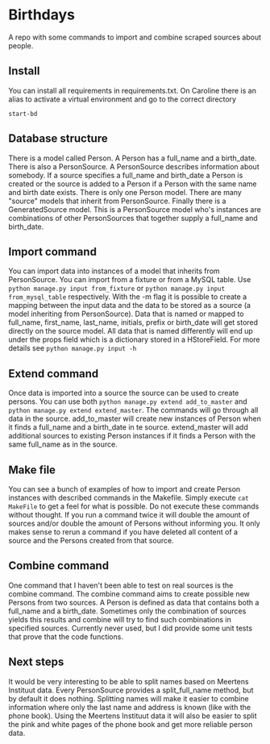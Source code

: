 Birthdays
=========

A repo with some commands to import and combine scraped sources about people.

Install
-------

You can install all requirements in requirements.txt. 
On Caroline there is an alias to activate a virtual environment and go to the correct directory

```
start-bd
```

Database structure
------------------

There is a model called Person. A Person has a full_name and a birth_date. There is also a PersonSource.
A PersonSource describes information about somebody. 
If a source specifies a full_name and birth_date a Person is created or the source is added to a Person if a Person with the same
name and birth date exists. There is only one Person model. There are many "source" models that inherit from PersonSource.
Finally there is a GeneratedSource model. This is a PersonSource model who's instances are combinations of other PersonSources that together
supply a full_name and birth_date.

Import command
--------------

You can import data into instances of a model that inherits from PersonSource. You can import from a fixture or from a MySQL table.
Use ```python manage.py input from_fixture``` or ```python manage.py input from_mysql_table``` respectively.
With the -m flag it is possible to create a mapping between the input data and the data to be stored as a source (a model inheriting from PersonSource).
Data that is named or mapped to full_name, first_name, last_name, initials, prefix or birth_date will get stored directly on the source model.
All data that is named differently will end up under the props field which is a dictionary stored in a HStoreField.
For more details see ```python manage.py input -h```

Extend command
--------------

Once data is imported into a source the source can be used to create persons. You can use both 
```python manage.py extend add_to_master``` and ```python manage.py extend extend_master```. 
The commands will go through all data in the source. add_to_master will create new instances of Person when it finds a full_name and a birth_date in te source.
 extend_master will add additional sources to existing Person instances if it finds a Person with the same full_name as in the source.

Make file
---------

You can see a bunch of examples of how to import and create Person instances with described commands in the Makefile. 
Simply execute ```cat MakeFile``` to get a feel for what is possible. Do not execute these commands without thought. 
If you run a command twice it will double the amount of sources and/or double the amount of Persons without informing you.
It only makes sense to rerun a command if you have deleted all content of a source and the Persons created from that source.

Combine command
---------------

One command that I haven't been able to test on real sources is the combine command. The combine command aims to create possible new Persons from two sources.
A Person is defined as data that contains both a full_name and a birth_date. Sometimes only the combination of sources yields this results and combine will try to find such combinations in specified sources.
Currently never used, but I did provide some unit tests that prove that the code functions.

Next steps
----------

It would be very interesting to be able to split names based on Meertens Instituut data. Every PersonSource provides a split_full_name method, but by default it does nothing.
Splitting names will make it easier to combine information where only the last name and address is known (like with the phone book).
Using the Meertens Instituut data it will also be easier to split the pink and white pages of the phone book and get more reliable person data.
